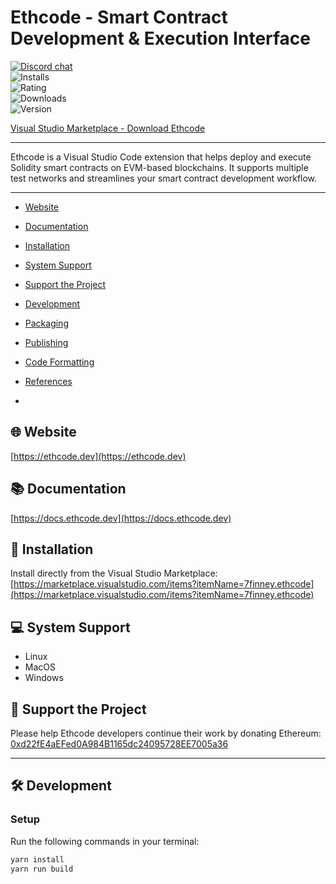 # Ethcode - Smart Contract Development & Execution Interface

[![Discord chat](https://img.shields.io/discord/722971683388129290?color=7389D8&logo=discord&logoColor=ffffff)](https://discord.gg/yBBmtqGvxK)  
![Installs](https://vsmarketplacebadges.dev/installs-short/7finney.ethcode.png)  
![Rating](https://vsmarketplacebadges.dev/rating-short/7finney.ethcode.png)  
![Downloads](https://vsmarketplacebadges.dev/downloads-short/7finney.ethcode.png)  
![Version](https://vsmarketplacebadges.dev/version/7finney.ethcode.png)

[Visual Studio Marketplace - Download Ethcode](https://marketplace.visualstudio.com/items?itemName=7finney.ethcode)

---

Ethcode is a Visual Studio Code extension that helps deploy and execute Solidity smart contracts on EVM-based blockchains. It supports multiple test networks and streamlines your smart contract development workflow.

---
- [Website](#-website)
- [Documentation](#-documentation)
- [Installation](#-installation)
- [System Support](#-system-support)
- [Support the Project](#-support-the-project)
- [Development](#-development)
- [Packaging](#-packaging)
- [Publishing](#-publishing)
- [Code Formatting](#-code-formatting)
- [References](#-references)

- 
## 🌐 Website  
[https://ethcode.dev](https://ethcode.dev)

## 📚 Documentation  
[https://docs.ethcode.dev](https://docs.ethcode.dev)

## 🚀 Installation  
Install directly from the Visual Studio Marketplace:  
[https://marketplace.visualstudio.com/items?itemName=7finney.ethcode](https://marketplace.visualstudio.com/items?itemName=7finney.ethcode)

## 💻 System Support  
- Linux  
- MacOS  
- Windows

## 🙏 Support the Project  
Please help Ethcode developers continue their work by donating Ethereum:  
[0xd22fE4aEFed0A984B1165dc24095728EE7005a36](https://etherscan.io/address/0xd22fE4aEFed0A984B1165dc24095728EE7005a36)

---

## 🛠 Development

### Setup

Run the following commands in your terminal:

```bash
yarn install
yarn run build
